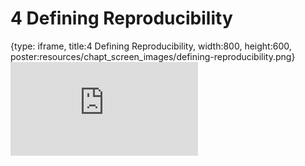 # 4 Defining Reproducibility
 
{type: iframe, title:4 Defining Reproducibility, width:800, height:600, poster:resources/chapt_screen_images/defining-reproducibility.png}
![](http://hutchdatascience.org/Data_Management_and_Sharing/no_toc/defining-reproducibility.html)
 

 
